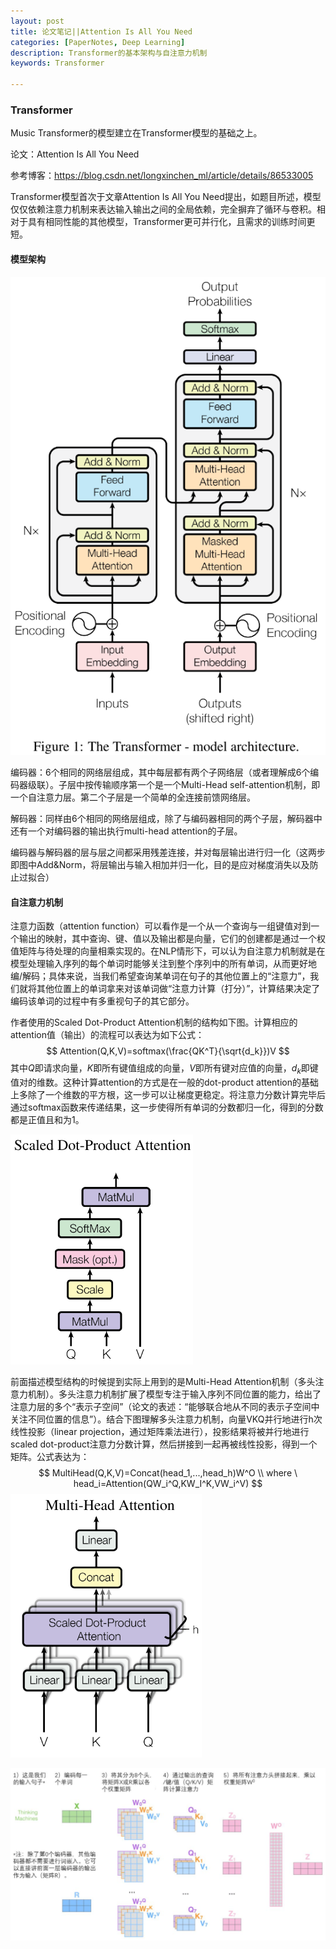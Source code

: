 ```yaml
---
layout: post
title: 论文笔记||Attention Is All You Need
categories: [PaperNotes, Deep Learning]
description: Transformer的基本架构与自注意力机制
keywords: Transformer

---
```


### Transformer

Music Transformer的模型建立在Transformer模型的基础之上。

论文：Attention Is All You Need

参考博客：https://blog.csdn.net/longxinchen_ml/article/details/86533005

Transformer模型首次于文章Attention Is All You Need提出，如题目所述，模型仅仅依赖注意力机制来表达输入输出之间的全局依赖，完全摒弃了循环与卷积。相对于具有相同性能的其他模型，Transformer更可并行化，且需求的训练时间更短。

#### 模型架构

<img src="/images/transformer1.png" div align=center/>

编码器：6个相同的网络层组成，其中每层都有两个子网络层（或者理解成6个编码器级联）。子层中按传输顺序第一个是一个Multi-Head self-attention机制，即一个自注意力层。第二个子层是一个简单的全连接前馈网络层。

解码器：同样由6个相同的网络层组成，除了与编码器相同的两个子层，解码器中还有一个对编码器的输出执行multi-head attention的子层。

编码器与解码器的层与层之间都采用残差连接，并对每层输出进行归一化（这两步即图中Add&Norm，将层输出与输入相加并归一化，目的是应对梯度消失以及防止过拟合）

#### 自注意力机制

注意力函数（attention function）可以看作是一个从一个查询与一组键值对到一个输出的映射，其中查询、键、值以及输出都是向量，它们的创建都是通过一个权值矩阵与待处理的向量相乘实现的。在NLP情形下，可以认为自注意力机制就是在模型处理输入序列的每个单词时能够关注到整个序列中的所有单词，从而更好地编/解码；具体来说，当我们希望查询某单词在句子的其他位置上的“注意力”，我们就将其他位置上的单词拿来对该单词做“注意力计算（打分）”，计算结果决定了编码该单词的过程中有多重视句子的其它部分。

作者使用的Scaled Dot-Product Attention机制的结构如下图。计算相应的attention值（输出）的流程可以表达为如下公式：
$$
Attention(Q,K,V)=softmax(\frac{QK^T}{\sqrt{d_k}})V
$$
其中$Q$即请求向量，$K$即所有键值组成的向量，$V$即所有键对应值的向量，$d_k$即键值对的维数。这种计算attention的方式是在一般的dot-product attention的基础上多除了一个维数的平方根，这一步可以让梯度更稳定。将注意力分数计算完毕后通过softmax函数来传递结果，这一步使得所有单词的分数都归一化，得到的分数都是正值且和为1。

<img src="/images/transformer3.png" div align=center/>

前面描述模型结构的时候提到实际上用到的是Multi-Head Attention机制（多头注意力机制）。多头注意力机制扩展了模型专注于输入序列不同位置的能力，给出了注意力层的多个“表示子空间”（论文的表述：“能够联合地从不同的表示子空间中关注不同位置的信息”）。结合下图理解多头注意力机制，向量VKQ并行地进行h次线性投影（linear projection，通过矩阵乘法进行），投影结果将被并行地进行scaled dot-product注意力分数计算，然后拼接到一起再被线性投影，得到一个矩阵。公式表达为：
$$
MultiHead(Q,K,V)=Concat(head_1,...,head_h)W^O \\
where \ head_i=Attention(QW_i^Q,KW_I^K,VW_i^V)
$$
<img src="/images/transformer2.png" div align=center/>

<img src="/images/transformer4.png" div align=center/>